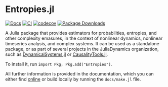 # Entropies.jl

[![Docs](https://img.shields.io/badge/docs-stable-blue.svg)](https://juliadynamics.github.io/Entropies.jl/stable/)
[![CI](https://github.com/juliadynamics/Entropies.jl/workflows/CI/badge.svg)](https://github.com/JuliaDynamics/Entropies.jl/actions)
[![codecov](https://codecov.io/gh/JuliaDynamics/Entropies.jl/branch/main/graph/badge.svg?token=6XlPGg5nRG)](https://codecov.io/gh/JuliaDynamics/Entropies.jl)
[![Package Downloads](https://shields.io/endpoint?url=https://pkgs.genieframework.com/api/v1/badge/Entropies)](https://pkgs.genieframework.com?packages=Entropies)

A Julia package that provides estimators for probabilities, entropies, and other
complexity emasures, in the context of nonlinear dynamics, nonlinear timeseries
analysis, and complex systems. It can be used as a standalone package, or as part
of several projects in the JuliaDynamics organization, such as
[DynamicalSystems.jl](https://juliadynamics.github.io/DynamicalSystems.jl/dev/)
or [CausalityTools.jl](https://juliadynamics.github.io/CausalityTools.jl/dev/).

To install it, run `import Pkg; Pkg.add("Entropies")`.

All further information is provided in the documentation, which you can either find [online](https://juliadynamics.github.io/Entropies.jl/dev/) or build locally by running the `docs/make.jl` file.
